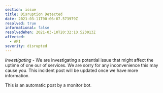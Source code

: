 ```yaml
---
section: issue
title: Disruption Detected
date: 2021-03-11T00:06:07.573979Z
resolved: true
informational: false
resolvedWhen: 2021-03-10T20:32:10.523013Z
affected:
  - API
severity: disrupted
---
```

*Investigating* - We are investigating a potential issue that might affect the uptime of one our of services. We are sorry for any inconvenience this may cause you. This incident post will be updated once we have more information.

This is an automatic post by a monitor bot.
        